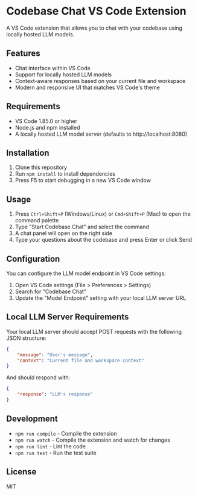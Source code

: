 # Codebase Chat VS Code Extension

A VS Code extension that allows you to chat with your codebase using locally hosted LLM models.

## Features

- Chat interface within VS Code
- Support for locally hosted LLM models
- Context-aware responses based on your current file and workspace
- Modern and responsive UI that matches VS Code's theme

## Requirements

- VS Code 1.85.0 or higher
- Node.js and npm installed
- A locally hosted LLM model server (defaults to http://localhost:8080)

## Installation

1. Clone this repository
2. Run `npm install` to install dependencies
3. Press F5 to start debugging in a new VS Code window

## Usage

1. Press `Ctrl+Shift+P` (Windows/Linux) or `Cmd+Shift+P` (Mac) to open the command palette
2. Type "Start Codebase Chat" and select the command
3. A chat panel will open on the right side
4. Type your questions about the codebase and press Enter or click Send

## Configuration

You can configure the LLM model endpoint in VS Code settings:

1. Open VS Code settings (File > Preferences > Settings)
2. Search for "Codebase Chat"
3. Update the "Model Endpoint" setting with your local LLM server URL

## Local LLM Server Requirements

Your local LLM server should accept POST requests with the following JSON structure:

```json
{
    "message": "User's message",
    "context": "Current file and workspace context"
}
```

And should respond with:

```json
{
    "response": "LLM's response"
}
```

## Development

- `npm run compile` - Compile the extension
- `npm run watch` - Compile the extension and watch for changes
- `npm run lint` - Lint the code
- `npm run test` - Run the test suite

## License

MIT
